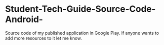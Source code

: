 # Student-Tech-Guide-Source-Code-Android-
Source code of my published application in Google Play. If anyone wants to add more resources to it let me know.
